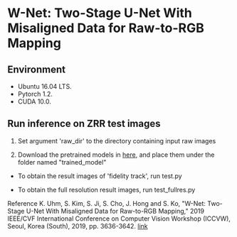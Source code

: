 # W-Net: Two-Stage U-Net With Misaligned Data for Raw-to-RGB Mapping
## Environment
* Ubuntu 16.04 LTS.
* Pytorch 1.2.
* CUDA 10.0.

## Run inference on ZRR test images
1. Set argument 'raw_dir' to the directory containing input raw images

2. Download the pretrained models in [here](https://drive.google.com/drive/folders/1eH_prE7EWEUqxJes5IfHTdsFyqP64o7w?usp=sharing), and place them under the folder named "trained_model"

* To obtain the result images of 'fidelity track', run test.py


* To obtain the full resolution result images, run test_fullres.py

Reference
K. Uhm, S. Kim, S. Ji, S. Cho, J. Hong and S. Ko, "W-Net: Two-Stage U-Net With Misaligned Data for Raw-to-RGB Mapping," 2019 IEEE/CVF International Conference on Computer Vision Workshop (ICCVW), Seoul, Korea (South), 2019, pp. 3636-3642. [link](https://ieeexplore.ieee.org/document/9022089)
